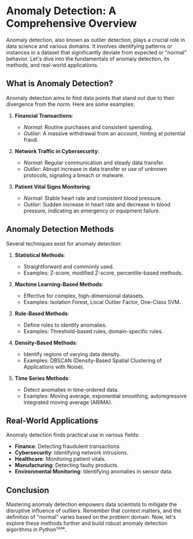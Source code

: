 # **Anomaly Detection: A Comprehensive Overview**

Anomaly detection, also known as outlier detection, plays a crucial role in data science and various domains. It involves identifying patterns or instances in a dataset that significantly deviate from expected or "normal" behavior. Let's dive into the fundamentals of anomaly detection, its methods, and real-world applications.

## What is Anomaly Detection?
Anomaly detection aims to find data points that stand out due to their divergence from the norm. Here are some examples:

1. **Financial Transactions**:
   - *Normal*: Routine purchases and consistent spending.
   - *Outlier*: A massive withdrawal from an account, hinting at potential fraud.

2. **Network Traffic in Cybersecurity**:
   - *Normal*: Regular communication and steady data transfer.
   - *Outlier*: Abrupt increase in data transfer or use of unknown protocols, signaling a breach or malware.

3. **Patient Vital Signs Monitoring**:
   - *Normal*: Stable heart rate and consistent blood pressure.
   - *Outlier*: Sudden increase in heart rate and decrease in blood pressure, indicating an emergency or equipment failure.

## Anomaly Detection Methods
Several techniques exist for anomaly detection:

1. **Statistical Methods**:
   - Straightforward and commonly used.
   - Examples: Z-score, modified Z-score, percentile-based methods.

2. **Machine Learning-Based Methods**:
   - Effective for complex, high-dimensional datasets.
   - Examples: Isolation Forest, Local Outlier Factor, One-Class SVM.

3. **Rule-Based Methods**:
   - Define rules to identify anomalies.
   - Examples: Threshold-based rules, domain-specific rules.

4. **Density-Based Methods**:
   - Identify regions of varying data density.
   - Examples: DBSCAN (Density-Based Spatial Clustering of Applications with Noise).

5. **Time Series Methods**:
   - Detect anomalies in time-ordered data.
   - Examples: Moving average, exponential smoothing, autoregressive integrated moving average (ARIMA).

## Real-World Applications
Anomaly detection finds practical use in various fields:
- **Finance**: Detecting fraudulent transactions.
- **Cybersecurity**: Identifying network intrusions.
- **Healthcare**: Monitoring patient vitals.
- **Manufacturing**: Detecting faulty products.
- **Environmental Monitoring**: Identifying anomalies in sensor data.

## Conclusion
Mastering anomaly detection empowers data scientists to mitigate the disruptive influence of outliers. Remember that context matters, and the definition of "normal" varies based on the problem domain. Now, let's explore these methods further and build robust anomaly detection algorithms in Python¹²³⁴.
